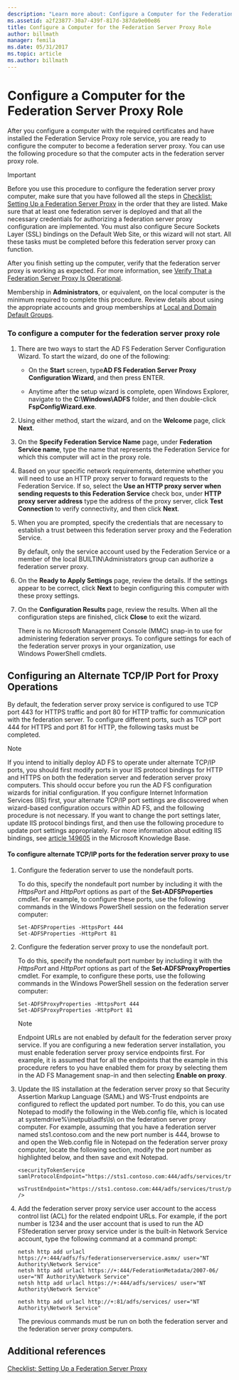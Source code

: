 ```yaml
---
description: "Learn more about: Configure a Computer for the Federation Server Proxy Role"
ms.assetid: a2f23877-30a7-439f-817d-387da9e00e86
title: Configure a Computer for the Federation Server Proxy Role
author: billmath
manager: femila
ms.date: 05/31/2017
ms.topic: article
ms.author: billmath
---
```


# Configure a Computer for the Federation Server Proxy Role

After you configure a computer with the required certificates and have installed the Federation Service Proxy role service, you are ready to configure the computer to become a federation server proxy. You can use the following procedure so that the computer acts in the federation server proxy role.

> [!IMPORTANT]
> Before you use this procedure to configure the federation server proxy computer, make sure that you have followed all the steps in [Checklist: Setting Up a Federation Server Proxy](Checklist--Setting-Up-a-Federation-Server-Proxy.md) in the order that they are listed. Make sure that at least one federation server is deployed and that all the necessary credentials for authorizing a federation server proxy configuration are implemented. You must also configure Secure Sockets Layer \(SSL\) bindings on the Default Web Site, or this wizard will not start. All these tasks must be completed before this federation server proxy can function.

After you finish setting up the computer, verify that the federation server proxy is working as expected. For more information, see [Verify That a Federation Server Proxy Is Operational](Verify-That-a-Federation-Server-Proxy-Is-Operational.md).

Membership in **Administrators**, or equivalent, on the local computer is the minimum required to complete this procedure.  Review details about using the appropriate accounts and group memberships at [Local and Domain Default Groups](/previous-versions/orphan-topics/ws.10/dd728026(v=ws.10)).

### To configure a computer for the federation server proxy role

1.  There are two ways to start the AD FS Federation Server Configuration Wizard. To start the wizard, do one of the following:

    -   On the **Start** screen, type**AD FS Federation Server Proxy Configuration Wizard**, and then press ENTER.

    -   Anytime after the setup wizard is complete, open Windows Explorer, navigate to the **C:\\Windows\\ADFS** folder, and then double\-click **FspConfigWizard.exe**.

2.  Using either method, start the wizard, and on the **Welcome** page, click **Next**.

3.  On the **Specify Federation Service Name** page, under **Federation Service name**, type the name that represents the Federation Service for which this computer will act in the proxy role.

4.  Based on your specific network requirements, determine whether you will need to use an HTTP proxy server to forward requests to the Federation Service. If so, select the **Use an HTTP proxy server when sending requests to this Federation Service** check box, under **HTTP proxy server address** type the address of the proxy server, click **Test Connection** to verify connectivity, and then click **Next**.

5.  When you are prompted, specify the credentials that are necessary to establish a trust between this federation server proxy and the Federation Service.

    By default, only the service account used by the Federation Service or a member of the local BUILTIN\\Administrators group can authorize a federation server proxy.

6.  On the **Ready to Apply Settings** page, review the details. If the settings appear to be correct, click **Next** to begin configuring this computer with these proxy settings.

7.  On the **Configuration Results** page, review the results. When all the configuration steps are finished, click **Close**  to exit the wizard.

    There is no Microsoft Management Console \(MMC\) snap\-in to use for administering federation server proxys. To configure settings for each of the federation server proxys in your organization, use Windows PowerShell cmdlets.

## Configuring an Alternate TCP\/IP Port for Proxy Operations
By default, the federation server proxy service is configured to use TCP port 443 for HTTPS traffic and port 80 for HTTP traffic for communication with the federation server. To configure different ports, such as TCP port 444 for HTTPS and port 81 for HTTP, the following tasks must be completed.

> [!NOTE]
> If you intend to initially deploy AD FS to operate under alternate TCP\/IP ports, you should first modify ports in your IIS protocol bindings for HTTP and HTTPS on both the federation server and federation server proxy computers. This should occur before you run the AD FS configuration wizards for initial configuration. If you configure Internet Information Services \(IIS\) first, your alternate TCP\/IP port settings are discovered when wizard\-based configuration occurs within AD FS, and the following procedure is not necessary. If you want to change the port settings later, update IIS protocol bindings first, and then use the following procedure to update port settings appropriately. For more information about editing IIS bindings, see [article 149605](/iis/configuration/system.applicationhost/sites/site/bindings/) in the Microsoft Knowledge Base.

#### To configure alternate TCP\/IP ports for the federation server proxy to use

1.  Configure the federation server to use the nondefault ports.

    To do this, specify the nondefault port number by including it with the *HttpsPort* and *HttpPort* options as part of the **Set\-ADFSProperties** cmdlet. For example, to configure these ports, use the following commands in the Windows PowerShell session on the federation server computer:

    ```
    Set-ADFSProperties -HttpsPort 444
    Set-ADFSProperties -HttpPort 81
    ```

2.  Configure the federation server proxy to use the nondefault port.

    To do this, specify the nondefault port number by including it with the *HttpsPort* and *HttpPort* options as part of the **Set\-ADFSProxyProperties** cmdlet. For example, to configure these ports, use the following commands in the Windows PowerShell session on the federation server computer:

    ```
    Set-ADFSProxyProperties -HttpsPort 444
    Set-ADFSProxyProperties -HttpPort 81
    ```

    > [!NOTE]
    > Endpoint URLs are not enabled by default for the federation server proxy service. If you are configuring a new federation server installation, you must enable federation server proxy service endpoints first. For example, it is assumed that for all the endpoints that the example in this procedure refers to you have enabled them for proxy by selecting them in the AD FS Management snap\-in and then selecting **Enable on proxy**.

3.  Update the IIS installation at the federation server proxy so that Security Assertion Markup Language \(SAML\) and WS\-Trust endpoints are configured to reflect the updated port number. To do this, you can use Notepad to modify the following in the Web.config file, which is located at systemdrive%\\inetpub\\adfs\\ls\\ on the federation server proxy computer. For example, assuming that you have a federation server named sts1.contoso.com and the new port number is 444, browse to and open the Web.config file in Notepad on the federation server proxy computer, locate the following section, modify the port number as highlighted below, and then save and exit Notepad.

    ```
    <securityTokenService samlProtocolEndpoint="https://sts1.contoso.com:444/adfs/services/trust/samlprotocol/proxycertificatetransport"
          wsTrustEndpoint="https://sts1.contoso.com:444/adfs/services/trust/proxycertificatetransport" />
    ```

4.  Add the federation server proxy service user account to the access control list \(ACL\) for the related endpoint URLs. For example, if the port number is 1234 and the user account that is used to run the AD FSfederation server proxy service under is the built\-in Network Service account, type the following command at a command prompt:

    ```
    netsh http add urlacl https://+:444/adfs/fs/federationserverservice.asmx/ user="NT Authority\Network Service"
    netsh http add urlacl https://+:444/FederationMetadata/2007-06/ user="NT Authority\Network Service"
    netsh http add urlacl https://+:444/adfs/services/ user="NT Authority\Network Service"

    netsh http add urlacl http://+:81/adfs/services/ user="NT Authority\Network Service"
    ```

    The previous commands must be run on both the federation server and the federation server proxy computers.

## Additional references
[Checklist: Setting Up a Federation Server Proxy](Checklist--Setting-Up-a-Federation-Server-Proxy.md)
